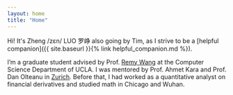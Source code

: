 ```yaml
---
layout: home
title: "Home"
---
```


Hi! It's Zheng /zɛn/ LUO 罗峥 also going by Tim, as I strive to be a [helpful companion]({{ site.baseurl }}{% link helpful_companion.md %}).

I’m a graduate student advised by Prof. [Remy Wang](https://remy.wang/) at the Computer Science Department of UCLA. I was mentored by Prof. Ahmet Kara and Prof. Dan Olteanu in [Zurich](https://www.ifi.uzh.ch/en/dast.html). Before that, I had worked as a quantitative analyst on financial derivatives and studied math in Chicago and Wuhan.
